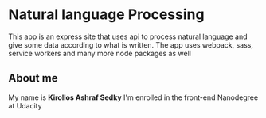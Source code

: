 # Natural language Processing

This app is an express site that uses api to process natural language and give some data according to what is written. The app uses webpack, sass, service workers and many more node packages as well

## About me

My name is <b>Kirollos Ashraf Sedky</b>
I'm enrolled in the front-end Nanodegree at Udacity
